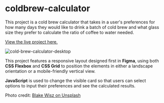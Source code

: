 # coldbrew-calculator

This project is a cold brew calculator that takes in a user's preferences for how many days they would like to drink
a batch of cold brew and what glass size they prefer to calculate the ratio of coffee to water needed.

[View the live project here.](https://cd-codes.github.io/coldbrew-calculator/)

![cold-brew-calculator-desktop](https://user-images.githubusercontent.com/96320960/173247730-a3a26ce8-dc9b-4cb2-b4e9-2c0f392f4d9b.png)


This project features a responsive layout designed first in **Figma**, using both **CSS Flexbox** and **CSS Grid** to position the elements in either a landscape orientation or a mobile-friendly vertical view.

**JavaScript** is used to change the visible card so that users can select options to input their preferences and see the calculated results.

Photo credit: [Blake Wisz on Unsplash](https://unsplash.com/@blakewisz)
